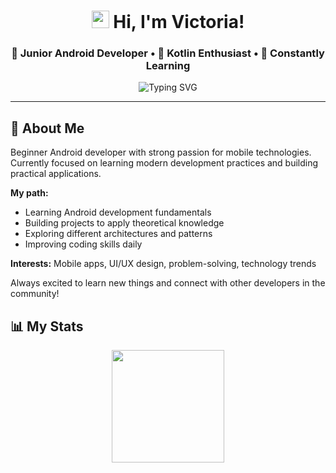 <h1 align="center">
  <img src="https://media.giphy.com/media/hvRJCLFzcasrR4ia7z/giphy.gif" width="28">
  Hi, I'm Victoria!
</h1>

<h3 align="center">🚀 Junior Android Developer • 📱 Kotlin Enthusiast • 💫 Constantly Learning</h3>

<p align="center">
  <img src="https://readme-typing-svg.herokuapp.com?font=Fira+Code&pause=1000&color=27F7D6&center=true&vCenter=true&width=435&lines=Junior+Android+Developer;Learning+Every+Day;Kotlin+Enthusiast;Jetpack+Compose+Learner" alt="Typing SVG" />
</p>

---

## 🌟 About Me

Beginner Android developer with strong passion for mobile technologies. Currently focused on learning modern development practices and building practical applications.

**My path:**
- Learning Android development fundamentals
- Building projects to apply theoretical knowledge
- Exploring different architectures and patterns
- Improving coding skills daily

**Interests:** Mobile apps, UI/UX design, problem-solving, technology trends

Always excited to learn new things and connect with other developers in the community!


## 📊 My Stats

<div align="center">

<a href="https://leetcode.com/u/Vikkimonk/">
  <img height="180em" src="https://leetcode.com/u/Vikkimonk/?theme=dark&font=Roboto%20Mono"/>
</a>

</div>
